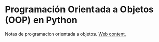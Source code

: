 # Programación Orientada a Objetos (OOP) en Python

Notas de programacion orientada a objetos.
[Web content.](https://javierprojects.github.io/OOP-in-python/)
